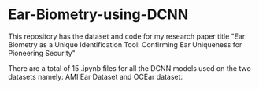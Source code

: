 # Ear-Biometry-using-DCNN
This repository has the dataset and code  for my research paper title "Ear Biometry as a Unique Identification Tool: Confirming Ear Uniqueness for Pioneering Security"

There are a total of 15 .ipynb files for all the DCNN models used on the two datasets namely: AMI Ear Dataset and OCEar dataset.
